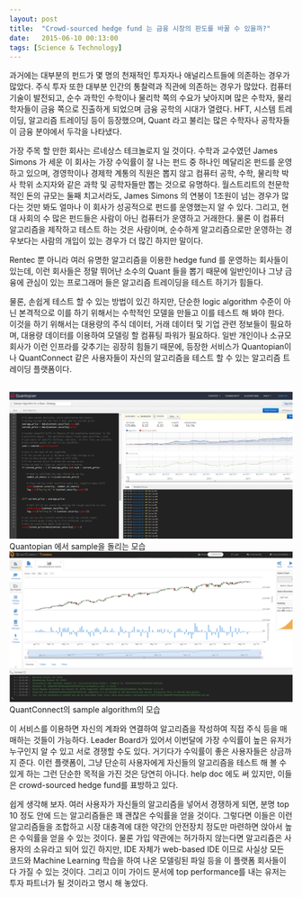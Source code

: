 ```yaml
---
layout: post
title:  "Crowd-sourced hedge fund 는 금융 시장의 판도를 바꿀 수 있을까?"
date:   2015-06-10 00:13:00
tags: [Science & Technology]
---
```


과거에는 대부분의 펀드가 몇 명의 천재적인 투자자나 애널리스트들에 의존하는 경우가 많았다. 주식 투자 또한 대부분 인간의 통찰력과 직관에 의존하는 경우가 많았다. 컴퓨터 기술이 발전되고, 순수 과학인 수학이나 물리학 쪽의 수요가 낮아지며 많은 수학자, 물리학자들이 금융 쪽으로 진출하게 되었으며 금융 공학의 시대가 열렸다. HFT, 시스템 트레이딩, 알고리즘 트레이딩 등이 등장했으며, Quant 라고 불리는 많은 수학자나 공학자들이 금융 분야에서 두각을 나타냈다.

가장 주목 할 만한 회사는 르네상스 테크놀로지 일 것이다. 수학과 교수였던 James Simons 가 세운 이 회사는 가장 수익률이 잘 나는 펀드 중 하나인 메달리온 펀드를 운영하고 있으며, 경영학이나 경제학 계통의 직원은 뽑지 않고 컴퓨터 공학, 수학, 물리학 박사 학위 소지자와 같은 과학 및 공학자들만 뽑는 것으로 유명하다. 월스트리트의 천문학적인 돈의 규모는 둘째 치고서라도, James Simons 의 연봉이 1조원이 넘는 경우가 많다는 것만 봐도 얼마나 이 회사가 성공적으로 펀드를 운영했는지 알 수 있다. 그리고, 현대 사회의 수 많은 펀드들은 사람이 아닌 컴퓨터가 운영하고 거래한다.
물론 이 컴퓨터 알고리즘을 제작하고 테스트 하는 것은 사람이며, 순수하게 알고리즘으로만 운영하는 경우보다는 사람의 개입이 있는 경우가 더 많긴 하지만 말이다.

Rentec 뿐 아니라 여러 유명한 알고리즘을 이용한 hedge fund 를 운영하는 회사들이 있는데, 이런 회사들은 정말 뛰어난 소수의 Quant 들을 뽑기 때문에 일반인이나 그냥 금융에 관심이 있는 프로그래머 들은 알고리즘 트레이딩을 테스트 하기가 힘들다.

물론, 손쉽게 테스트 할 수 있는 방법이 있긴 하지만, 단순한 logic algorithm 수준이 아닌 본격적으로 이를 하기 위해서는 수학적인 모델을 만들고 이를 테스트 해 봐야 한다. 이것을 하기 위해서는 대용량의 주식 데이터, 거래 데이터 및 기업 관련 정보들이 필요하며, 대용량 데이터를 이용하여 모델링 할 컴퓨팅 파워가 필요하다. 일반 개인이나 소규모 회사가 이런 인프라를 갖추기는 굉장히 힘들기 때문에, 등장한 서비스가 Quantopian이나 QuantConnect 같은 사용자들이 자신의 알고리즘을 테스트 할 수 있는 알고리즘 트레이딩 플랫폼이다.

<br>

<img src="/post_img/quantopian_sc1.png" alt="">
Quantopian 에서 sample을 돌리는 모습

<br>

<img src="/post_img/quant_connect_sc1.png" alt="">
QuantConnect의 sample algorithm의 모습

<br>

이 서비스를 이용하면 자신의 계좌와 연결하여 알고리즘을 작성하여 직접 주식 등을 매매하는 것들이 가능하다. Leader Board가 있어서 이번달에 가장 수익률이 높은 유저가 누구인지 알 수 있고 서로 경쟁할 수도 있다. 거기다가 수익률이 좋은 사용자들은 상금까지 준다. 이런 플랫폼이, 그냥 단순히 사용자에게 자신들의 알고리즘을 테스트 해 볼 수 있게 하는 그런 단순한 목적을 가진 것은 당연히 아니다. help doc 에도 써 있지만, 이들은 crowd-sourced hedge fund를 표방하고 있다. 

쉽게 생각해 보자. 여러 사용자가 자신들의 알고리즘을 넣어서 경쟁하게 되면, 분명 top 10 정도 안에 드는 알고리즘들은 꽤 괜찮은 수익률을 얻을 것이다. 그렇다면 이들은 이런 알고리즘들을 조합하고 시장 대충격에 대한 약간의 안전장치 정도만 마련하면 앉아서 높은 수익률을 얻을 수 있는 것이다. 물론 가입 약관에는 허가하지 않는다면 알고리즘은 사용자의 소유라고 되어 있긴 하지만, IDE 자체가 web-based IDE 이므로 사실상 모든 코드와 Machine Learning 학습을 하여 나온 모델링된 파일 등을 이 플랫폼 회사들이 다 가질 수 있는 것이다. 그리고 이미 가이드 문서에 top performance를 내는 유저는 투자 파트너가 될 것이라고 명시 해 놓았다.





